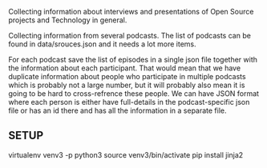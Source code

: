 Collecting information about interviews and presentations
of Open Source projects and Technology in general.


Collecting information from several podcasts.
The list of podcasts can be found in data/srouces.json
and it needs a lot more items.


For each podcast save the list of episodes in a single json file together with the information about each participant.
That would mean that we have duplicate information about people who participate in multiple podcasts which is probably not a large
number, but it will probably also mean it is going to be hard to cross-refrence these people.
We can have JSON format where each person is either have full-details in the podcast-specific json file
or has an id there and has all the information in a separate file.


SETUP
------
virtualenv venv3 -p python3
source venv3/bin/activate
pip install jinja2

